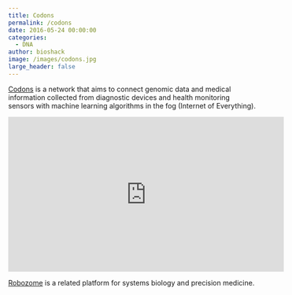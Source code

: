 ```yaml
---
title: Codons
permalink: /codons
date: 2016-05-24 00:00:00
categories:
  - DNA
author: bioshack
image: /images/codons.jpg
large_header: false
---
```


<a href="http://github.com/codons" target="_blank">Codons</a> is a network that aims to connect genomic data and medical information collected from diagnostic devices and health monitoring sensors with machine learning algorithms in the fog (Internet of Everything).

<p><div class="video-container"><iframe width="560" height="315" src="https://www.youtube.com/embed/s6rJLXq1Re0" frameborder="0" allowfullscreen></iframe></div></p>

<a href="http://github.com/robozome" target="_blank">Robozome</a> is a related platform for systems biology and precision medicine.